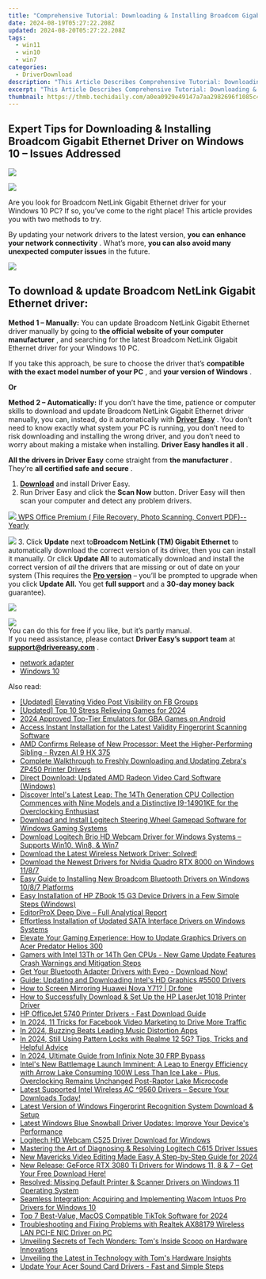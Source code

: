 ```yaml
---
title: "Comprehensive Tutorial: Downloading & Installing Broadcom Gigabit Ethernet Driver for Windows 11"
date: 2024-08-19T05:27:22.208Z
updated: 2024-08-20T05:27:22.208Z
tags:
  - win11
  - win10
  - win7
categories:
  - DriverDownload
description: "This Article Describes Comprehensive Tutorial: Downloading & Installing Broadcom Gigabit Ethernet Driver for Windows 11"
excerpt: "This Article Describes Comprehensive Tutorial: Downloading & Installing Broadcom Gigabit Ethernet Driver for Windows 11"
thumbnail: https://thmb.techidaily.com/a0ea0929e49147a7aa2982696f1085c4ea3dc3044596db757054a8f03e6ab91e.jpg
---
```


## Expert Tips for Downloading & Installing Broadcom Gigabit Ethernet Driver on Windows 10 – Issues Addressed

<!-- affiliate ads begin -->
<a href="https://store.bitdefender.com/affiliate.php?ACCOUNT=BITLATIN&AFFILIATE=108875&PATH=http%3A%2F%2Fwww.bitdefender.com%2Fbusiness%3FAFFILIATE%3D108875%26RESOURCE%3D30%2525%2BOff%2Ball%2BGravityZone%2BProducts"><img src="https://www.bitdefender.com/content/dam/bitdefender/business/campaign/1200X628.png" border="0"></a>
<!-- affiliate ads end -->
![](https://images.drivereasy.com/wp-content/uploads/2018/12/snap000007.png)

 Are you look for Broadcom NetLink Gigabit Ethernet driver for your Windows 10 PC?  If so, you’ve come to the right place! This article provides you with two methods to try.

 By updating your network drivers to the latest version, **you**  **can**  **enhance your network connectivity** . What’s more, **you can also avoid many unexpected computer issues**   in the future.

<!-- affiliate ads begin -->
<a href="https://shop.systoolsgroup.com/affiliate.php?ACCOUNT=SYSTOOBY&AFFILIATE=108875&PATH=https%3A%2F%2Fwww.systoolsgroup.com%3FAFFILIATE%3D108875%26RESOURCE%3DSysTools%2BSQL%2BRecovery"><img src="https://www.systoolsgroup.com/box/sql-recovery.png" border="0"></a>
<!-- affiliate ads end -->
## **To download & update Broadcom NetLink Gigabit Ethernet driver:**

**Method 1 – Manually:**  You can update Broadcom NetLink Gigabit Ethernet driver manually by going to **the official website of your computer manufacturer** , and searching for the latest Broadcom NetLink Gigabit Ethernet driver for your Windows 10 PC.

 If you take this approach, be sure to choose the driver that’s **compatible with the exact model number of your PC** , and **your version of Windows** .

**Or**

**Method 2 – Automatically:**   If you don’t have the time, patience or computer skills to download and update Broadcom NetLink Gigabit Ethernet driver manually, you can, instead, do it automatically with **[Driver Easy](https://tools.techidaily.com/drivereasy/download/)**  .  You don’t need to know exactly what system your PC is running, you don’t need to risk downloading and installing the wrong driver, and you don’t need to worry about making a mistake when installing. **Driver Easy handles it all** .

**All the drivers in Driver Easy** come straight from **the manufacturer** . They‘re **all certified safe and secure** .

1. **[Download](https://tools.techidaily.com/drivereasy/download/)**  and install Driver Easy.
2. Run Driver Easy and click the **Scan Now**  button. Driver Easy will then scan your computer and detect any problem drivers.  
<!-- affiliate ads begin -->
<a href="https://secure.2checkout.com/order/checkout.php?PRODS=38729081&QTY=1&AFFILIATE=108875&CART=1"><img src="https://website-prod.cache.wpscdn.com/img/wps-office-pdf-editor-1x.890dbda.png" border="0">
WPS Office Premium ( File Recovery, Photo Scanning, Convert PDF)--Yearly</a>
<!-- affiliate ads end -->
![](https://images.drivereasy.com/wp-content/uploads/2018/12/snap000001.png)
3. Click **Update**  next to**Broadcom NetLink (TM) Gigabit Ethernet** to automatically download the correct version of its driver, then you can install it manually. Or click **Update All**  to automatically download and install the correct version of _all_  the drivers that are missing or out of date on your system (This requires the **[Pro version](https://tools.techidaily.com/drivereasy/download/)**  – you’ll be prompted to upgrade when you click **Update All.** You get **full support**  and a **30-day money back**  guarantee).  
<!-- affiliate ads begin -->
<a href="https://secure.2checkout.com/order/checkout.php?PRODS=4729320&QTY=1&AFFILIATE=108875&CART=1"><img src="https://secure.avangate.com/images/merchant/f7f07e7dab09533bc71247a5b29a7373/products/2_iDeviceMessageBox.png" border="0"></a>
<!-- affiliate ads end -->
![](https://images.drivereasy.com/wp-content/uploads/2018/12/snap000005.png)  
 You can do this for free if you like, but it’s partly manual.  
 If you need assistance, please contact **Driver Easy’s support team** at [**support@drivereasy.com**](https://tools.techidaily.com/drivereasy/download/) .

* [network adapter](https://tools.techidaily.com/drivereasy/download/)
* [Windows 10](https://tools.techidaily.com/drivereasy/download/)

<ins class="adsbygoogle"
     style="display:block"
     data-ad-format="autorelaxed"
     data-ad-client="ca-pub-7571918770474297"
     data-ad-slot="1223367746"></ins>



<ins class="adsbygoogle"
     style="display:block"
     data-ad-client="ca-pub-7571918770474297"
     data-ad-slot="8358498916"
     data-ad-format="auto"
     data-full-width-responsive="true"></ins>

<span class="atpl-alsoreadstyle">Also read:</span>
<div><ul>
<li><a href="https://facebook-video-recording.techidaily.com/updated-elevating-video-post-visibility-on-fb-groups/"><u>[Updated] Elevating Video Post Visibility on FB Groups</u></a></li>
<li><a href="https://video-screen-grab.techidaily.com/updated-top-10-stress-relieving-games-for-2024/"><u>[Updated] Top 10 Stress Relieving Games for 2024</u></a></li>
<li><a href="https://visual-screen-recording.techidaily.com/2024-approved-top-tier-emulators-for-gba-games-on-android/"><u>2024 Approved  Top-Tier Emulators for GBA Games on Android</u></a></li>
<li><a href="https://hardware-updates.techidaily.com/access-instant-installation-for-the-latest-validity-fingerprint-scanning-software/"><u>Access Instant Installation for the Latest Validity Fingerprint Scanning Software</u></a></li>
<li><a href="https://hardware-updates.techidaily.com/amd-confirms-release-of-new-processor-meet-the-higher-performing-sibling-ryzen-ai-9-hx-375/"><u>AMD Confirms Release of New Processor: Meet the Higher-Performing Sibling - Ryzen AI 9 HX 375</u></a></li>
<li><a href="https://hardware-updates.techidaily.com/complete-walkthrough-to-freshly-downloading-and-updating-zebras-zp450-printer-drivers/"><u>Complete Walkthrough to Freshly Downloading and Updating Zebra's ZP450 Printer Drivers</u></a></li>
<li><a href="https://hardware-updates.techidaily.com/direct-download-updated-amd-radeon-video-card-software-windows/"><u>Direct Download: Updated AMD Radeon Video Card Software (Windows)</u></a></li>
<li><a href="https://hardware-updates.techidaily.com/discover-intels-latest-leap-the-14th-generation-cpu-collection-commences-with-nine-models-and-a-distinctive-i9-14901ke-for-the-overclocking-enthusiast/"><u>Discover Intel's Latest Leap: The 14Th Generation CPU Collection Commences with Nine Models and a Distinctive I9-14901KE for the Overclocking Enthusiast</u></a></li>
<li><a href="https://hardware-updates.techidaily.com/download-and-install-logitech-steering-wheel-gamepad-software-for-windows-gaming-systems/"><u>Download and Install Logitech Steering Wheel Gamepad Software for Windows Gaming Systems</u></a></li>
<li><a href="https://hardware-updates.techidaily.com/download-logitech-brio-hd-webcam-driver-for-windows-systems-supports-win10-win8-and-win7/"><u>Download Logitech Brio HD Webcam Driver for Windows Systems – Supports Win10, Win8, & Win7</u></a></li>
<li><a href="https://hardware-updates.techidaily.com/1722958995032-download-the-latest-wireless-network-driver-solved/"><u>Download the Latest Wireless Network Driver: Solved!</u></a></li>
<li><a href="https://hardware-updates.techidaily.com/download-the-newest-drivers-for-nvidia-quadro-rtx-8000-on-windows-1187/"><u>Download the Newest Drivers for Nvidia Quadro RTX 8000 on Windows 11/8/7</u></a></li>
<li><a href="https://hardware-updates.techidaily.com/easy-guide-to-installing-new-broadcom-bluetooth-drivers-on-windows-1087-platforms/"><u>Easy Guide to Installing New Broadcom Bluetooth Drivers on Windows 10/8/7 Platforms</u></a></li>
<li><a href="https://hardware-updates.techidaily.com/easy-installation-of-hp-zbook-15-g3-device-drivers-in-a-few-simple-steps-windows/"><u>Easy Installation of HP ZBook 15 G3 Device Drivers in a Few Simple Steps (Windows)</u></a></li>
<li><a href="https://fox-boxes.techidaily.com/editorprox-deep-dive-full-analytical-report/"><u>EditorProX Deep Dive – Full Analytical Report</u></a></li>
<li><a href="https://hardware-updates.techidaily.com/effortless-installation-of-updated-sata-interface-drivers-on-windows-systems/"><u>Effortless Installation of Updated SATA Interface Drivers on Windows Systems</u></a></li>
<li><a href="https://hardware-updates.techidaily.com/elevate-your-gaming-experience-how-to-update-graphics-drivers-on-acer-predator-helios-300/"><u>Elevate Your Gaming Experience: How to Update Graphics Drivers on Acer Predator Helios 300</u></a></li>
<li><a href="https://hardware-updates.techidaily.com/1723262287644-gamers-with-intel-13th-or-14th-gen-cpus-new-game-update-features-crash-warnings-and-mitigation-steps/"><u>Gamers with Intel 13Th or 14Th Gen CPUs - New Game Update Features Crash Warnings and Mitigation Steps</u></a></li>
<li><a href="https://hardware-updates.techidaily.com/1722978738845-get-your-bluetooth-adapter-drivers-with-eveo-download-now/"><u>Get Your Bluetooth Adapter Drivers with Eveo - Download Now!</u></a></li>
<li><a href="https://hardware-updates.techidaily.com/guide-updating-and-downloading-intels-hd-graphics-5500-drivers/"><u>Guide: Updating and Downloading Intel's HD Graphics #5500 Drivers</u></a></li>
<li><a href="https://screen-mirror.techidaily.com/how-to-screen-mirroring-huawei-nova-y71-drfone-by-drfone-android/"><u>How to Screen Mirroring Huawei Nova Y71? | Dr.fone</u></a></li>
<li><a href="https://hardware-updates.techidaily.com/how-to-successfully-download-and-set-up-the-hp-laserjet-1018-printer-driver/"><u>How to Successfully Download & Set Up the HP LaserJet 1018 Printer Driver</u></a></li>
<li><a href="https://hardware-updates.techidaily.com/hp-officejet-5740-printer-drivers-fast-download-guide/"><u>HP OfficeJet 5740 Printer Drivers - Fast Download Guide</u></a></li>
<li><a href="https://facebook-videos.techidaily.com/in-2024-11-tricks-for-facebook-video-marketing-to-drive-more-traffic/"><u>In 2024, 11 Tricks for Facebook Video Marketing to Drive More Traffic</u></a></li>
<li><a href="https://youtube-video-recordings.techidaily.com/in-2024-buzzing-beats-leading-music-distortion-apps/"><u>In 2024, Buzzing Beats  Leading Music Distortion Apps</u></a></li>
<li><a href="https://easy-unlock-android.techidaily.com/in-2024-still-using-pattern-locks-with-realme-12-5g-tips-tricks-and-helpful-advice-by-drfone-android/"><u>In 2024, Still Using Pattern Locks with Realme 12 5G? Tips, Tricks and Helpful Advice</u></a></li>
<li><a href="https://bypass-frp.techidaily.com/in-2024-ultimate-guide-from-infinix-note-30-frp-bypass-by-drfone-android/"><u>In 2024, Ultimate Guide from Infinix Note 30 FRP Bypass</u></a></li>
<li><a href="https://hardware-updates.techidaily.com/intels-new-battlemage-launch-imminent-a-leap-to-energy-efficiency-with-arrow-lake-consuming-100w-less-than-ice-lake-plus-overclocking-remains-unchanged-post45/"><u>Intel's New Battlemage Launch Imminent: A Leap to Energy Efficiency with Arrow Lake Consuming 100W Less Than Ice Lake - Plus, Overclocking Remains Unchanged Post-Raptor Lake Microcode</u></a></li>
<li><a href="https://hardware-updates.techidaily.com/latest-supported-intel-wireless-ac-9560-drivers-secure-your-downloads-today/"><u>Latest Supported Intel Wireless AC ^9560 Drivers – Secure Your Downloads Today!</u></a></li>
<li><a href="https://hardware-updates.techidaily.com/latest-version-of-windows-fingerprint-recognition-system-download-and-setup/"><u>Latest Version of Windows Fingerprint Recognition System Download & Setup</u></a></li>
<li><a href="https://hardware-updates.techidaily.com/latest-windows-blue-snowball-driver-updates-improve-your-devices-performance/"><u>Latest Windows Blue Snowball Driver Updates: Improve Your Device's Performance</u></a></li>
<li><a href="https://hardware-updates.techidaily.com/logitech-hd-webcam-c525-driver-download-for-windows/"><u>Logitech HD Webcam C525 Driver Download for Windows</u></a></li>
<li><a href="https://hardware-updates.techidaily.com/mastering-the-art-of-diagnosing-and-resolving-logitech-c615-driver-issues/"><u>Mastering the Art of Diagnosing & Resolving Logitech C615 Driver Issues</u></a></li>
<li><a href="https://smart-video-editing.techidaily.com/new-mavericks-video-editing-made-easy-a-step-by-step-guide-for-2024/"><u>New Mavericks Video Editing Made Easy A Step-by-Step Guide for 2024</u></a></li>
<li><a href="https://hardware-updates.techidaily.com/1722978601226-new-release-geforce-rtx-3080-ti-drivers-for-windows-11-8-and-7-get-your-free-download-here/"><u>New Release: GeForce RTX 3080 Ti Drivers for Windows 11, 8 & 7 – Get Your Free Download Here!</u></a></li>
<li><a href="https://hardware-updates.techidaily.com/resolved-missing-default-printer-and-scanner-drivers-on-windows-11-operating-system/"><u>Resolved: Missing Default Printer & Scanner Drivers on Windows 11 Operating System</u></a></li>
<li><a href="https://hardware-updates.techidaily.com/seamless-integration-acquiring-and-implementing-wacom-intuos-pro-drivers-for-windows-10/"><u>Seamless Integration: Acquiring and Implementing Wacom Intuos Pro Drivers for Windows 10</u></a></li>
<li><a href="https://tiktok-clips.techidaily.com/top-7-best-value-macos-compatible-tiktok-software-for-2024/"><u>Top 7 Best-Value, MacOS Compatible TikTok Software for 2024</u></a></li>
<li><a href="https://hardware-updates.techidaily.com/troubleshooting-and-fixing-problems-with-realtek-ax88179-wireless-lan-pci-e-nic-driver-on-pc/"><u>Troubleshooting and Fixing Problems with Realtek AX88179 Wireless LAN PCI-E NIC Driver on PC</u></a></li>
<li><a href="https://hardware-updates.techidaily.com/unveiling-secrets-of-tech-wonders-toms-inside-scoop-on-hardware-innovations/"><u>Unveiling Secrets of Tech Wonders: Tom's Inside Scoop on Hardware Innovations</u></a></li>
<li><a href="https://hardware-updates.techidaily.com/unveiling-the-latest-in-technology-with-toms-hardware-insights/"><u>Unveiling the Latest in Technology with Tom's Hardware Insights</u></a></li>
<li><a href="https://hardware-updates.techidaily.com/update-your-acer-sound-card-drivers-fast-and-simple-steps/"><u>Update Your Acer Sound Card Drivers - Fast and Simple Steps</u></a></li>
</ul></div>
